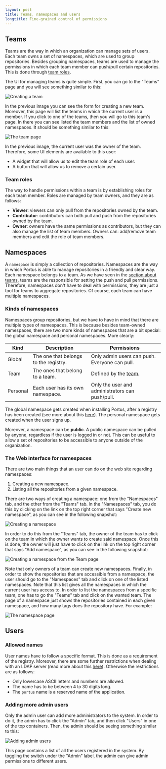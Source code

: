 ```yaml
---
layout: post
title: Teams, namespaces and users
longtitle: Fine-grained control of permissions
---
```


## Teams

Teams are the way in which an organization can manage sets of users. Each team
owns a set of namespaces, which are used to group repositories. Besides grouping
namespaces, teams are used to manage the permissions in which each team member
can push/pull certain repositories. This is done through
[team roles](/features/3_teams_namespaces_and_users.html#team-roles).

The UI for managing teams is quite simple. First, you can go to the "Teams"
page and you will see something similar to this:

![Creating a team](/build/images/docs/create-team.png)

In the previous image you can see the form for creating a new team. Moreover,
this page will list the teams in which the current user is a member. If you
click to one of the teams, then you will go to this team's page. In there
you can see listed the team members and the list of owned namespaces. It
should be something similar to this:

![The team page](/build/images/docs/team-show.png)

In the previous image, the current user was the owner of the team. Therefore,
some UI elements are available to this user:

- A widget that will allow us to edit the team role of each user.
- A button that will allow us to remove a certain user.

### Team roles

The way to handle permissions within a team is by establishing roles for each
team member. Roles are managed by team owners, and they are as follows:

- **Viewer**: viewers can only pull from the repositories owned by the team.
- **Contributor**: contributors can both pull and push from the repositories
  owned by the team.
- **Owner**: owners have the same permissions as contributors, but they can
  also manage the list of team members. Owners can: add/remove team members and
  edit the role of team members.

## Namespaces

A `namespace` is simply a collection of repositories. Namespaces are the way in
which Portus is able to manage repositories in a friendly and clear way. Each
namespace belongs to a team. As we have seen in the
[section about teams](/features/3_teams_namespaces_and_users.html#teams), teams
are the responsible for setting the push and pull permissions. Therefore,
namespaces don't have to deal with permissions, they are just a tool for teams
to aggregate repositories. Of course, each team can have multiple namespaces.

### Kinds of namespaces

Namespaces group repositories, but we have to have in mind that there are
multiple types of namespaces. This is because besides team-owned namespaces,
there are two more kinds of namespaces that are a bit special: the global
namespace and personal namespaces. More clearly:

| Kind | Description | Permissions |
|------|-------------|-------------|
| Global | The one that belongs to the registry. | Only admin users can push. Everyone can pull. |
| Team | The ones that belong to a team. | Defined by the [team](/features/3_teams_namespaces_and_users.html#team-roles). |
| Personal | Each user has its own namespace. | Only the user and administrators can push/pull. |

The global namespace gets created when installing Portus, after a registry has
been created (see more about this [here](/docs/Configuring-the-registry.html)).
The personal namespace gets created when the user signs up.

Moreover, a namespace can be **public**. A public namespace can be pulled by
anyone, regardless if the user is logged in or not. This can be useful to allow
a set of repositories to be accessible to anyone outside of the organization.

### The Web interface for namespaces

There are two main things that an user can do on the web site regarding
namespaces:

1. Creating a new namespace.
2. Listing all the repositories from a given namespace.

There are two ways of creating a namespace: one from the "Namespaces" tab,
and the other from the "Teams" tab. In the "Namespaces" tab, you do this
by clicking on the link on the top right corner that says
"Create new namespace", as you can see in the following snapshot:

![Creating a namespace](/build/images/docs/create-namespace2.png)

In order to do this from the "Teams" tab, the owner of the team has to click
on the team in which the owner wants to create said namespace. Once this is
done, the owner will just have to click on the link on the top right corner
that says "Add namespace", as you can see in the following snapshot:

![Creating a namespace from the Team page](/build/images/docs/create-namespace1.png)

Note that only owners of a team can create new namespaces. Finally, in order
to show the repositories that are accessible from a namespace, the user
should go to the "Namespaces" tab and click on one of the listed namespaces.
Note that this list gives all the namespaces in which the current user has
access to. In order to list the namespaces from a specific team, one has to
go the "Teams" tab and click on the wanted team. The page of a namespace
just shows the repositories contained in each given namespace, and how many
tags does the repository have. For example:

![The namespace page](/build/images/docs/namespace-show.png)

## Users

### Allowed names

User names have to follow a specific format. This is done as a requirement of
the registry. Moreover, there are some further restrictions when dealing with
an LDAP server (read more about this
[here](/features/2_LDAP-support.html#ldap-user-authentication)). Otherwise the
restrictions are as follows:

- Only lowercase ASCII letters and numbers are allowed.
- The name has to be between 4 to 30 digits long.
- The `portus` name is a reserved name of the application.

### Adding more admin users

Only the admin user can add more administrators to the system. In order to do
it, the admin has to click the "Admin" tab, and then click "Users" in one of
the top containers. Then, the admin should be seeing something similar to this:

![Adding admin users](/build/images/docs/toggle-admin.png)

This page contains a list of all the users registered in the system. By
toggling the switch under the "Admin" label, the admin can give admin
permissions to different users.
